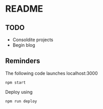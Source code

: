 # README

## TODO
- Consoldite projects
- Begin blog

## Reminders
The following code launches localhost:3000
```
npm start
```
Deploy using 
```
npm run deploy
```
